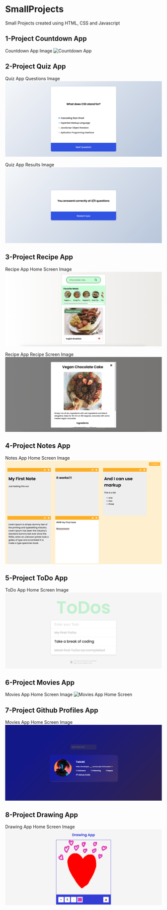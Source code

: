 # SmallProjects
Small Projects created using HTML, CSS and Javascript

## 1-Project Countdown App
Countdown App Image
![Countdown App](https://github.com/TwickE/ReadmeImages/blob/main/CountdownApp.png?raw=true)

## 2-Project Quiz App
Quiz App Questions Image
![Quiz App Questions](https://github.com/TwickE/ReadmeImages/blob/main/QuizApp1.png?raw=true)

Quiz App Results Image
![Quiz App Results](https://github.com/TwickE/ReadmeImages/blob/main/QuizApp2.png?raw=true)

## 3-Project Recipe App
Recipe App Home Screen Image
![Recipe App Home Screen](https://github.com/TwickE/ReadmeImages/blob/main/RecipeApp1.png?raw=true)

Recipe App Recipe Screen Image
![Recipe App Recipe Screen](https://github.com/TwickE/ReadmeImages/blob/main/RecipeApp2.png?raw=true)

## 4-Project Notes App
Notes App Home Screen Image
![Notes App Home Screen](https://github.com/TwickE/ReadmeImages/blob/main/NotesApp.png?raw=true)

## 5-Project ToDo App
ToDo App Home Screen Image
![ToDo App Home Screen](https://github.com/TwickE/ReadmeImages/blob/main/ToDoApp.png?raw=true)

## 6-Project Movies App
Movies App Home Screen Image
![Movies App Home Screen](https://github.com/TwickE/ReadmeImages/blob/main/MoviesApp.png?raw=true)

## 7-Project Github Profiles App
Movies App Home Screen Image
![Github Profiles App Home Screen](https://github.com/TwickE/ReadmeImages/blob/main/GithubProfilesApp.png?raw=true)

## 8-Project Drawing App
Drawing App Home Screen Image
![Drawing App Home Screen](https://github.com/TwickE/ReadmeImages/blob/main/DrawingApp.png?raw=true)